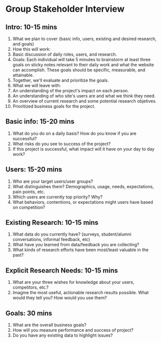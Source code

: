 # Group Stakeholder Interview

## Intro: 10-15 mins
1. What we plan to cover (basic info, users, existing and desired research, and goals)
2. How this will work:
  1. Basic discussion of daily roles, users, and research.
  2. Goals: Each individual will take 5 minutes to brainstorm at least three goals on sticky notes relevant to their daily work and what the website can accomplish. These goals should be specific, measurable, and attainable.
  3. Together, we'll evaluate and prioritize the goals.
3. What we will leave with:
  1. An understanding of the project's impact on each person.
  2. An understanding of who site's users are and what we think they need.
  3. An overview of current research and some potential research objetives.
  4. Prioritized business goals for the project.

## Basic info: 15-20 mins
1. What do you do on a daily basis? How do you know if you are successful?
2. What risks do you see to success of the project?
3. If this project is successful, what impact will it have on your day to day work?


## Users: 15-20 mins
1. Who are your target users/user groups?
2. What distinguishes them? Demographics, usage, needs, expectations, pain points, etc.
3. Which users are currently top priority? Why?
4. What behaviors, contentions, or expectations might users have based on competition?


## Existing Research: 10-15 mins
1. What data do you currently have? (surveys, student/alumni conversations, informal feedback, etc)
2. What have you learned from data/feedback you are collecting?
3. What kinds of research efforts have been most/least valuable in the past?


## Explicit Research Needs: 10-15 mins
1. What are your three wishes for knowledge about your users, competitors, etc.?
2. Imagine the most useful, actionable research results possible. What would they tell you? How would you use them?


## Goals: 30 mins
1. What are the overall business goals?
2. How will you measure performance and success of project?
3. Do you have any existing data to highlight issues?
